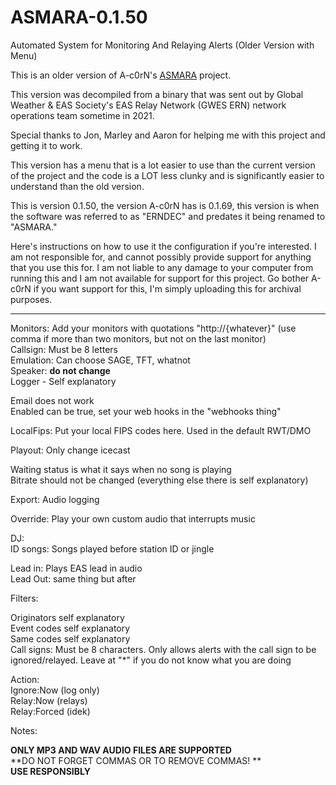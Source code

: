# ASMARA-0.1.50
Automated System for Monitoring And Relaying Alerts (Older Version with Menu)

This is an older version of A-c0rN's [ASMARA](https://github.com/A-c0rN/ASMARA) project.

This version was decompiled from a binary that was sent out by Global Weather & EAS Society's EAS Relay Network (GWES ERN) network operations team sometime in 2021.

Special thanks to Jon, Marley and Aaron for helping me with this project and getting it to work.

This version has a menu that is a lot easier to use than the current version of the project and the code is a LOT less clunky and is significantly easier to understand than the old version.

This is version 0.1.50, the version A-c0rN has is 0.1.69, this version is when the software was referred to as "ERNDEC" and predates it being renamed to "ASMARA."

Here's instructions on how to use it the configuration if you're interested. I am not responsible for, and cannot possibly provide support for anything that you use this for. I am not liable to any damage to your computer from running this and I am not available for support for this project. Go bother A-c0rN if you want support for this, I'm simply uploading this for archival purposes.

----

Monitors: Add your monitors with quotations "http://{whatever}" (use comma if more than two monitors, but not on the last monitor)  
Callsign: Must be 8 letters  
Emulation: Can choose SAGE, TFT, whatnot  
Speaker: **do not change**  
Logger -   Self explanatory
  
Email does not work  
Enabled can be true, set your web hooks in the "webhooks thing"  
  
LocalFips: Put your local FIPS codes here. Used in the default RWT/DMO  

Playout: Only change icecast  
  
Waiting status is what it says when no song is playing  
Bitrate should not be changed (everything else there is self explanatory)  
  
Export: Audio logging  
  
Override: Play your own custom audio that interrupts music  
  
DJ:  
ID songs: Songs played before station ID or jingle  
  
  
Lead in: Plays EAS lead in audio  
Lead Out: same thing but after  
  
  
Filters:
  
Originators self explanatory  
Event codes self explanatory  
Same codes self explanatory  
Call signs: Must be 8 characters. Only allows alerts with the call sign to be ignored/relayed. Leave at "*" if you do not know what you are doing
  
  
Action:  
Ignore:Now (log only)  
Relay:Now (relays)  
Relay:Forced (idek)  
  
Notes:  
  
  
**ONLY MP3 AND WAV AUDIO FILES ARE SUPPORTED**  
**DO NOT FORGET COMMAS OR TO REMOVE COMMAS! **  
**USE RESPONSIBLY**